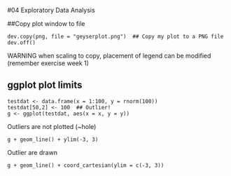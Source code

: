 #04 Exploratory Data Analysis

##Copy plot window to file
```
dev.copy(png, file = "geyserplot.png")  ## Copy my plot to a PNG file
dev.off()
```
WARNING when scaling to copy, placement of legend can be modified (remember exercise week 1)

## ggplot plot limits
```{r}
testdat <- data.frame(x = 1:100, y = rnorm(100))
testdat[50,2] <- 100  ## Outlier!
g <- ggplot(testdat, aes(x = x, y = y))
```
Outliers are not plotted (~hole)
```{r}
g + geom_line() + ylim(-3, 3)
```
Outlier are drawn
```{r}
g + geom_line() + coord_cartesian(ylim = c(-3, 3))
```

